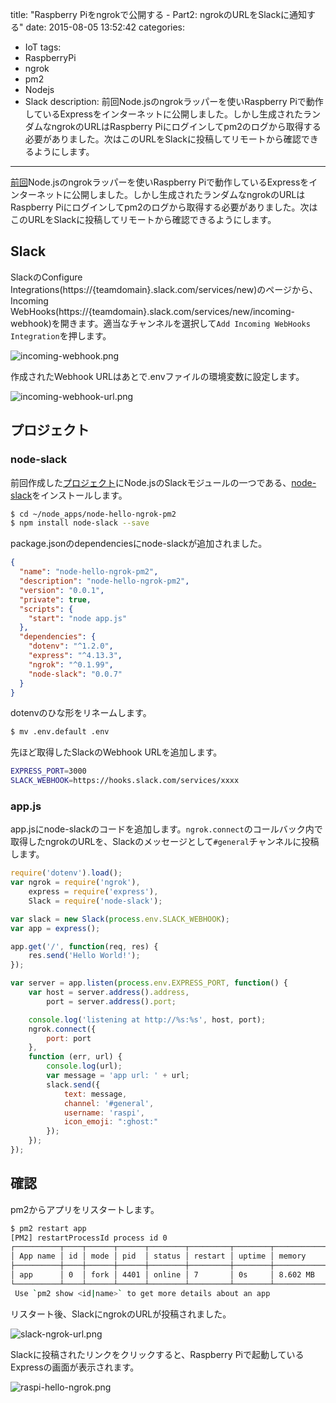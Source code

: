 title: "Raspberry Piをngrokで公開する - Part2: ngrokのURLをSlackに通知する"
date: 2015-08-05 13:52:42
categories:
 - IoT
tags:
 - RaspberryPi
 - ngrok
 - pm2
 - Nodejs
 - Slack
description: 前回Node.jsのngrokラッパーを使いRaspberry Piで動作しているExpressをインターネットに公開しました。しかし生成されたランダムなngrokのURLはRaspberry Piにログインしてpm2のログから取得する必要がありました。次はこのURLをSlackに投稿してリモートから確認できるようにします。
---

[前回](/2015/08/04/raspberrypi-ngrok/)Node.jsのngrokラッパーを使いRaspberry Piで動作しているExpressをインターネットに公開しました。しかし生成されたランダムなngrokのURLはRaspberry Piにログインしてpm2のログから取得する必要がありました。次はこのURLをSlackに投稿してリモートから確認できるようにします。

<!-- more -->

## Slack

SlackのConfigure Integrations(https://{teamdomain}.slack.com/services/new)のページから、Incoming WebHooks(https://{teamdomain}.slack.com/services/new/incoming-webhook)を開きます。適当なチャンネルを選択して`Add Incoming WebHooks Integration`を押します。


![incoming-webhook.png](/2015/08/05/raspberrypi-ngrok-slack/incoming-webhook.png)


作成されたWebhook URLはあとで.envファイルの環境変数に設定します。

![incoming-webhook-url.png](/2015/08/05/raspberrypi-ngrok-slack/incoming-webhook-url.png)


## プロジェクト

### node-slack

前回作成した[プロジェクト](https://github.com/masato/node-hello-ngrok-pm2)にNode.jsのSlackモジュールの一つである、[node-slack](https://www.npmjs.com/package/node-slack)をインストールします。

```bash
$ cd ~/node_apps/node-hello-ngrok-pm2
$ npm install node-slack --save
```

package.jsonのdependenciesにnode-slackが追加されました。

```json ~/node_apps/node-hello-ngrok-pm2/package.json
{
  "name": "node-hello-ngrok-pm2",
  "description": "node-hello-ngrok-pm2",
  "version": "0.0.1",
  "private": true,
  "scripts": {
    "start": "node app.js"
  },
  "dependencies": {
    "dotenv": "^1.2.0",
    "express": "^4.13.3",
    "ngrok": "^0.1.99",
    "node-slack": "0.0.7"
  }
}
```

dotenvのひな形をリネームします。

```bash
$ mv .env.default .env
```

先ほど取得したSlackのWebhook URLを追加します。

```bash ~/node_apps/node-hello-ngrok-pm2/.env
EXPRESS_PORT=3000
SLACK_WEBHOOK=https://hooks.slack.com/services/xxxx
```

### app.js

app.jsにnode-slackのコードを追加します。`ngrok.connect`のコールバック内で取得したngrokのURLを、Slackのメッセージとして`#general`チャンネルに投稿します。

```js ~/node_apps/node-hello-ngrok-pm2/app.js
require('dotenv').load();
var ngrok = require('ngrok'),
    express = require('express'),
    Slack = require('node-slack');

var slack = new Slack(process.env.SLACK_WEBHOOK);
var app = express();

app.get('/', function(req, res) {
    res.send('Hello World!');
});

var server = app.listen(process.env.EXPRESS_PORT, function() {
    var host = server.address().address,
        port = server.address().port;

    console.log('listening at http://%s:%s', host, port);
    ngrok.connect({
        port: port
    },
    function (err, url) {
        console.log(url);
        var message = 'app url: ' + url;
        slack.send({
            text: message,
            channel: '#general',
            username: 'raspi',
            icon_emoji: ":ghost:"
        });
    });
});
```



## 確認

pm2からアプリをリスタートします。

```bash
$ pm2 restart app
[PM2] restartProcessId process id 0
┌──────────┬────┬──────┬──────┬────────┬─────────┬────────┬────────────┬──────────┐
│ App name │ id │ mode │ pid  │ status │ restart │ uptime │ memory     │ watching │
├──────────┼────┼──────┼──────┼────────┼─────────┼────────┼────────────┼──────────┤
│ app      │ 0  │ fork │ 4401 │ online │ 7       │ 0s     │ 8.602 MB   │ disabled │
└──────────┴────┴──────┴──────┴────────┴─────────┴────────┴────────────┴──────────┘
 Use `pm2 show <id|name>` to get more details about an app
```

リスタート後、SlackにngrokのURLが投稿されました。


![slack-ngrok-url.png](/2015/08/05/raspberrypi-ngrok-slack/slack-ngrok-url.png)

Slackに投稿されたリンクをクリックすると、Raspberry Piで起動しているExpressの画面が表示されます。

![raspi-hello-ngrok.png](/2015/08/05/raspberrypi-ngrok-slack/raspi-hello-ngrok.png)

